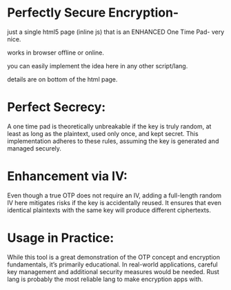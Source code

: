 # Perfectly Secure Encryption- 

just a single html5 page (inline js) that is an ENHANCED One Time Pad- very nice. 

works in browser offline or online.

you can easily implement the idea here in any other script/lang. 

details are on bottom of the html page. 


# Perfect Secrecy:

A one time pad is theoretically unbreakable if the key is truly random, at least as long as the plaintext, used only once, and kept secret. This implementation adheres to these rules, assuming the key is generated and managed securely.

# Enhancement via IV:

Even though a true OTP does not require an IV, adding a full-length random IV here mitigates risks if the key is accidentally reused. It ensures that even identical plaintexts with the same key will produce different ciphertexts.

# Usage in Practice:

While this tool is a great demonstration of the OTP concept and encryption fundamentals, it’s primarily educational. In real-world applications, careful key management and additional security measures would be needed. Rust lang is probably the most reliable lang to make encryption apps with. 
